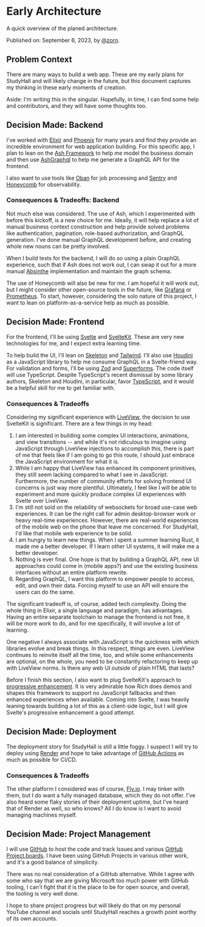 # Early Architecture

A quick overview of the planed architecture.

Published on: September 6, 2023, by [@zorn].

[@zorn]: https://github.com/zorn

## Problem Context

There are many ways to build a web app. These are my early plans for StudyHall and will likely change in the future, but this document captures my thinking in these early moments of creation.

Aside: I'm writing this in the singular. Hopefully, in time, I can find some help and contributors, and they will have some thoughts too.

## Decision Made: Backend

I've worked with [Elixir] and [Phoenix] for many years and find they provide an incredible environment for web application building. For this specific app, I plan to lean on the [Ash Framework] to help me model the business domain and then use [AshGraphql] to help me generate a GraphQL API for the frontend.

I also want to use tools like [Oban] for job processing and [Sentry] and [Honeycomb] for observability.

[Elixir]: https://elixir-lang.org/
[Phoenix]: https://www.phoenixframework.org/
[Ash Framework]: https://ash-hq.org/
[AshGraphql]: https://ash-hq.org/docs/guides/ash_graphql/latest/tutorials/getting-started-with-graphql
[Oban]: https://getoban.pro/
[Honeycomb]: https://www.honeycomb.io/
[Sentry]: https://sentry.io/

### Consequences & Tradeoffs: Backend

Not much else was considered. The use of Ash, which I experimented with before this kickoff, is a new choice for me. Ideally, it will help replace a lot of manual business context construction and help provide solved problems like authentication, pagination, role-based authorization, and GraphQL generation. I've done manual GraphQL development before, and creating whole new nouns can be pretty involved.

When I build tests for the backend, I will do so using a plain GraphQL experience, such that if Ash does not work out, I can swap it out for a more manual [Absinthe] implementation and maintain the graph schema.

[Absinthe]: https://hexdocs.pm/absinthe/overview.html

The use of Honeycomb will also be new for me. I am hopeful it will work out, but I might consider other open-source tools in the future, like [Grafana] or [Prometheus]. To start, however, considering the solo nature of this project, I want to lean on platform-as-a-service help as much as possible.

[Grafana]: https://grafana.com/
[Prometheus]: https://prometheus.io/docs/introduction/overview/

## Decision Made: Frontend

For the frontend, I'll be using [Svelte] and [SvelteKit]. These are very new technologies for me, and I expect extra learning time.

[Svelte]: https://svelte.dev/
[SvelteKit]: https://kit.svelte.dev/

To help build the UI, I'll lean on [Skeleton] and [Tailwind]. I'll also use [Houdini] as a JavaScript library to help me consume GraphQL in a Svelte-friend way. For validation and forms, I'll be using [Zod] and [Superforms]. The code itself will use TypeScript. Despite TypeScript's recent dismissal by some library authors, Skeleton and Houdini, in particular, favor [TypeScript], and it would be a helpful skill for me to get familiar with.

[Skeleton]: https://www.skeleton.dev/
[Tailwind]: https://tailwindcss.com/
[Houdini]: https://houdinigraphql.com/
[Zod]: https://zod.dev/
[Superforms]: https://superforms.rocks/
[TypeScript]: https://www.typescriptlang.org/

### Consequences & Tradeoffs

Considering my significant experience with [LiveView], the decision to use SvelteKit is significant. There are a few things in my head:

1. I am interested in building some complex UI interactions, animations, and view transitions -- and while it's not ridiculous to imagine using JavaScript through LiveView injections to accomplish this, there is part of me that feels like if I am going to go this route, I should just embrace the JavaScript environment for what it is.
2. While I am happy that LiveView has enhanced its component primitives, they still seem lacking compared to what I see in JavaScript. Furthermore, the number of community efforts for solving frontend UI concerns is just way more plentiful. Ultimately, I feel like I will be able to experiment and more quickly produce complex UI experiences with Svelte over LiveView.
3. I'm still not sold on the reliability of websockets for broad use-case web experiences. It can be the right call for admin desktop-browser work or heavy real-time experiences. However, there are real-world experiences of the mobile web on the phone that leave me concerned. For StudyHall, I'd like that mobile web experience to be solid.
4. I am hungry to learn new things. When I spent a summer learning Rust, it made me a better developer. If I learn other UI systems, it will make me a better developer.
5. Nothing is ever final. One hope is that by building a GraphQL API, new UI approaches could come in (mobile apps?) and use the existing business interfaces without an entire platform rewrite.
6. Regarding GraphQL, I want this platform to empower people to access, edit, and own their data. Forcing myself to use an API will ensure the users can do the same. 

The significant tradeoff is, of course, added tech complexity. Doing the whole thing in Elixir, a single language and paradigm, has advantages. Having an entire separate toolchain to manage the frontend is not free, it will be more work to do, and for me specifically, it will involve a lot of learning.

One negative I always associate with JavaScript is the quickness with which libraries evolve and break things. In this respect, things are even. LiveView continues to reinvite itself all the time, too, and while some enhancements are optional, on the whole, you need to be constantly refactoring to keep up with LiveView norms. Is there any web UI outside of plain HTML that lasts?

Before I finish this section, I also want to plug SvelteKit's approach to [progressive enhancement]. It is very admirable how Rich does demos and shapes this framework to support no JavaScript fallbacks and then enhanced experiences when available. Coming into Svelte, I was heavily leaning towards building a lot of this as a client-side logic, but I will give Svelte's progressive enhancement a good attempt. 

[LiveView]: https://hexdocs.pm/phoenix_live_view/Phoenix.LiveView.html
[progressive enhancement]: https://learn.svelte.dev/tutorial/progressive-enhancement

## Decision Made: Deployment

The deployment story for StudyHall is still a little foggy. I suspect I will try to deploy using [Render] and hope to take advantage of [GitHub Actions] as much as possible for CI/CD. 

[Render]: https://render.com/
[GitHub Actions]: https://docs.github.com/en/actions

### Consequences & Tradeoffs

The other platform I considered was of course, [Fly.io]. I may tinker with them, but I do want a fully managed database, which they do not offer. I've also heard some flaky stories of their deployment uptime, but I've heard that of Render as well, so who knows? All I do know is I want to avoid managing machines myself. 

[Fly.io]: https://fly.io/

## Decision Made: Project Management

I will use [GitHub] to host the code and track Issues and various [GitHub Project boards]. I have been using GitHub Projects in various other work, and it's a good balance of simplicity.

[GitHub]: https://github.com/studyhall-project
[GitHub Project boards]: https://docs.github.com/en/issues/planning-and-tracking-with-projects/learning-about-projects/about-projects

There was no real consideration of a GitHub alternative. While I agree with some who say that we are giving Microsoft too much power with GitHub tooling, I can't fight that it is the place to be for open source, and overall, the tooling is very well done. 

I hope to share project progress but will likely do that on my personal YouTube channel and socials until StudyHall reaches a growth point worthy of its own accounts.
